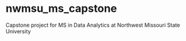 # nwmsu_ms_capstone
Capstone project for MS in Data Analytics at Northwest Missouri State University
